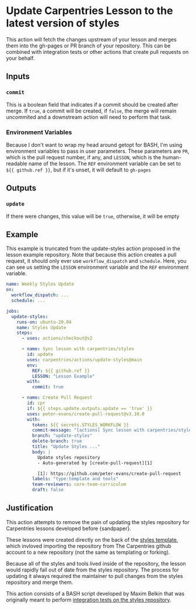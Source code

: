 # Update Carpentries Lesson to the latest version of styles

This action will fetch the changes upstream of your lesson and merges them into
the gh-pages or PR branch of your repository. This can be combined with 
integration tests or other actions that create pull requests on your behalf. 

## Inputs

### `commit`

This is a boolean field that indicates if a commit should be created after merge.
If `true`, a commit will be created, if `false`, the merge will remain uncommited
and a downstream action will need to perform that task.

### Environment Variables

Because I don't want to wrap my head around getopt for BASH, I'm using 
environment variables to pass in user parameters. These parameters are 
`PR`, which is the pull request number, if any, and `LESSON`, which is the 
human-readable name of the lesson. The `REF` environment variable can be set to
`${{ github.ref }}`, but if it's unset, it will default to `gh-pages`

## Outputs

### `update`

If there were changes, this value will be `true`, otherwise, it will be empty


## Example

This example is truncated from the update-styles action proposed in the lesson
example repository. Note that because this action creates a pull request, it 
should only ever use `workflow_dispatch` and `schedule`. Here, you can see us
setting the `LESSON` environment variable and the `REF` environment variable.

```yaml
name: Weekly Styles Update
on:
  workflow_dispatch: ...
  schedule: ...

jobs:
  update-styles:
    runs-on: ubuntu-20.04
    name: Styles Update
    steps:
      - uses: actions/checkout@v2

      - name: Sync lesson with carpentries/styles
        id: update
        uses: carpentries/actions/update-styles@main
        env:
          REF: ${{ github.ref }}
          LESSON: "Lesson Example"
        with:
          commit: true

      - name: Create Pull Request
        id: cpr
        if: ${{ steps.update.outputs.update == 'true' }}
        uses: peter-evans/create-pull-request@v3.10.0
        with:
          token: ${{ secrets.STYLES_WORKFLOW }}
          commit-message: "[actions] Sync lesson with carpentries/styles"
          branch: "update-styles"
          delete-branch: true
          title: "Update Styles ..."
          body: |
            Update styles repository
            - Auto-generated by [create-pull-request][1]

            [1]: https://github.com/peter-evans/create-pull-request
          labels: "type:template and tools"
          team-reviewers: core-team-curriculum
          draft: false
```

## Justification

This action attempts to remove the pain of updating the styles repository for
Carpentries lessons developed before {sandpaper}.

These lessons were created directly on the back of the [styles template], which
invloved importing the repository from The Carpentries github account to a new
repository (not the same as templating or forking).

Because all of the styles and tools lived inside of the repository, the lesson
would rapidly fall out of date from the styles repository. The process for 
updating it always required the maintainer to pull changes from the styles
repository and merge them.

This action consists of a BASH script developed by Maxim Belkin that was
originally meant to perform [integration tests on the styles repository][orig].

[styles template]: https://carpentries.github.io/lesson-template
[orig]: https://github.com/carpentries/styles/commit/d3f553d205fd7dfb71998f2ac6f4072e072ebeda#diff-8c756d76291b39cc76303be35bb3a526eae9d0b37c60fa60b1f444db109f7bab
